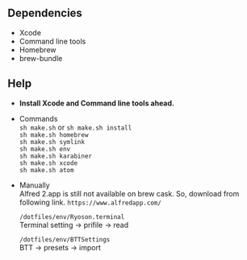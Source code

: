 ##  Dependencies
- Xcode
- Command line tools
- Homebrew
- brew-bundle

## Help
- __Install Xcode and Command line tools ahead.__

- Commands  
  `sh make.sh` or `sh make.sh install`  
  `sh make.sh homebrew`  
  `sh make.sh symlink`  
  `sh make.sh env`  
  `sh make.sh karabiner`  
  `sh make.sh xcode`  
  `sh make.sh atom`  


- Manually  
  Alfred 2.app is still not available on brew cask.
  So, download from following link.
  `https://www.alfredapp.com/`

  `/dotfiles/env/Ryoson.terminal`  
  Terminal setting -> prifile -> read  

  `/dotfiles/env/BTTSettings`  
  BTT -> presets -> import
